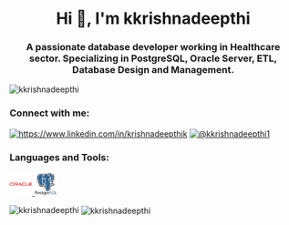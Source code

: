 
 <h1 align="center">Hi 👋, I'm kkrishnadeepthi</h1>
<h3 align="center">A passionate database developer working in Healthcare sector. Specializing in PostgreSQL, Oracle Server, ETL, Database Design and Management.</h3>

<p align="left"> <img src="https://komarev.com/ghpvc/?username=kkrishnadeepthi&label=Profile%20views&color=0e75b6&style=flat" alt="kkrishnadeepthi" /> </p>

<h3 align="left">Connect with me:</h3>
<p align="left">
<a href="https://linkedin.com/in/https://www.linkedin.com/in/krishnadeepthik" target="blank"><img align="center" src="https://raw.githubusercontent.com/rahuldkjain/github-profile-readme-generator/master/src/images/icons/Social/linked-in-alt.svg" alt="https://www.linkedin.com/in/krishnadeepthik" height="30" width="40" /></a>
<a href="https://www.hackerrank.com/@kkrishnadeepthi1" target="blank"><img align="center" src="https://raw.githubusercontent.com/rahuldkjain/github-profile-readme-generator/master/src/images/icons/Social/hackerrank.svg" alt="@kkrishnadeepthi1" height="30" width="40" /></a>
</p>

<h3 align="left">Languages and Tools:</h3>
<p align="left"> <a href="https://www.oracle.com/" target="_blank" rel="noreferrer"> <img src="https://raw.githubusercontent.com/devicons/devicon/master/icons/oracle/oracle-original.svg" alt="oracle" width="40" height="40"/> </a> <a href="https://www.postgresql.org" target="_blank" rel="noreferrer"> <img src="https://raw.githubusercontent.com/devicons/devicon/master/icons/postgresql/postgresql-original-wordmark.svg" alt="postgresql" width="40" height="40"/> </a> </p>

<p><img align="left" src="https://github-readme-stats.vercel.app/api/top-langs?username=kkrishnadeepthi&show_icons=true&locale=en&layout=compact" alt="kkrishnadeepthi" /></p>

<p>&nbsp;<img align="center" src="https://github-readme-stats.vercel.app/api?username=kkrishnadeepthi&show_icons=true&locale=en" alt="kkrishnadeepthi" /></p>

